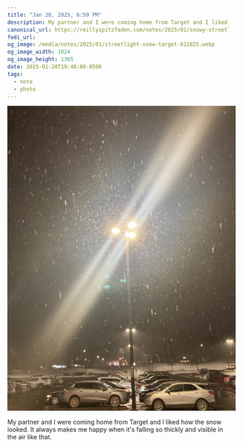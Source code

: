 ```yaml
---
title: "Jan 28, 2025, 6:59 PM"
description: My partner and I were coming home from Target and I liked how the snow looked
canonical_url: https://reillyspitzfaden.com/notes/2025/01/snowy-streetlight/
fedi_url:
og_image: /media/notes/2025/01/streetlight-snow-target-012825.webp
og_image_width: 1024
og_image_height: 1365
date: 2025-01-28T19:48:00-0500
tags:
  - note
  - photo
---
```


<style>
  img {
    max-width: 520px;
  }
  @media screen and (max-width: 565px) {
    img {
      max-width: 100%;
    }
  }
</style>

![A streetlight with three lamps in a Target parking lot at night. The air is thick with snow, and glowing diffraction lines come from the light at diagonals.](/media/notes/2025/01/streetlight-snow-target-012825.webp)

My partner and I were coming home from Target and I liked how the snow looked. It always makes me happy when it's falling so thickly and visible in the air like that.